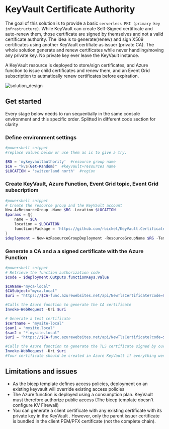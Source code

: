 # KeyVault Certificate Authority

The goal of this solution is to provide a basic `serverless PKI (primary key infrastructure)`. While KeyVault can create Self-Signed certificate and auto-renew them, those certificate are signed by themselves and not a valid certificate authority. The idea is to generate(renew) and sign X509 certificates using another KeyVault certifiate as issuer (private CA). The whole solution generate and renew certificates while never handling/moving any private key. No private key ever leave the KeyVault instance.

A KeyVault resource is deployed to store/sign certificates, and Azure function to issue child certificates and renew them, and an Event Grid subscription to autmatically renew certificates before expiration.

![solution_design](https://user-images.githubusercontent.com/11852796/175933489-65a86f36-0eb0-4733-9034-9343a81d108c.png)

## Get started

Every stage below needs to run sequentially in the same console environment and this specific order. Splitted in different code section for clarity

### Define environment settings
```powershell
#powershell snippet
#replace values below or use them as is to give a try.

$RG = 'mykeyvaultauthority'  #resource group name
$CA = "kv$(Get-Random)"  #keyvault+resources name
$LOCATION = 'switzerland north'  #region

```
### Create KeyVault, Azure Function, Event Grid topic, Event Grid subscriptiom
```powershell
#powershell snippet
# Create the resource group and the KeyVault account
New-AzResourceGroup -Name $RG -Location $LOCATION
$params = @{ 
    name = $CA
    location = $LOCATION
    functionsPackage = 'https://github.com/rbickel/KeyVault.CertificateAuthority/releases/download/1.0.0/KeyVault.CertificateAuthority.1.0.0.zip'
}
$deployment = New-AzResourceGroupDeployment -ResourceGroupName $RG -TemplateFile .\keyvault.bicep -TemplateParameterObject $params
```
### Generate a CA and a a signed certificate with the Azure Function
```powershell
#powershell snippet
# Retrieve the function authorization code
$code = $deployment.Outputs.functionKeys.Value

$CAName="myca-local"
$CASubject="myca.local"
$uri = "https://$CA-func.azurewebsites.net/api/NewTlsCertificate?code=$code&name=$CAName&subject=$CASubject&san=$CASubject&ca=true"

#Calls the Azure function to generate the CA certificate
Invoke-WebRequest -Uri $uri

# Generate a test certificate
$certname = "mysite-local"
$san1 = "mysite.local"
$san2 = "*.mysite.local"
$uri = "https://$CA-func.azurewebsites.net/api/NewTlsCertificate?code=$code&name=$certname&issuer=$CAName&subject=$san1&san=$san1&san=$san2"

#Calls the Azure function to generate the TLS certificate signed by our CA
Invoke-WebRequest -Uri $uri
#Your certificate should be created in Azure KeyVault if everything went through :)
```

## Limitations and issues

- As the bicep template defines access policies, deployment on an existing keyvault will override existing access policies
- The Azure function is deployed using a consumption plan. KeyVault must therefore authorize public access (The bicep template doesn't configure KV Firewall)
- You can generate a client certificate with any existing certificate with its private key in the KeyVault . However, only the parent issuer certificate is bundled in the client PEM/PFX certificate (not the complete chain).

